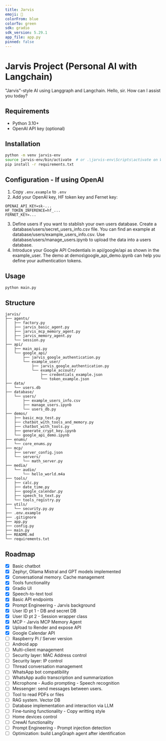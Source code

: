 ```yaml
---
title: Jarvis
emoji: 🤖
colorFrom: blue
colorTo: green
sdk: gradio
sdk_version: 5.29.1
app_file: app.py
pinned: false
---
```


# Jarvis Project (Personal AI with Langchain)

"Jarvis"-style AI using Langgraph and Langchain.
Hello, sir. How can I assist you today?

## Requirements
- Python 3.10+
- OpenAI API key (optional)

## Installation
```bash
python -m venv jarvis-env  
source jarvis-env/bin/activate  # or .\jarvis-env\Scripts\activate on Windows  
pip install -r requirements.txt
```

## Configuration - If using OpenAI
1. Copy `.env.example` to `.env`
2. Add your OpenAI key, HF token key and Fernet key:
```
OPENAI_API_KEY=sk-...
HF_TOKEN_INFERENCE=hf_...
FERNET_KEY=...
```
3. Define users if you want to stablish your own users database. Create a database/users/secret_users_info.csv file. You can find an example at database/users/example_users_info.csv. Use database/users/manage_users.ipynb to upload the data into a users database.
4. Introduce your Google API Credentials in api/google/api as shown in the example_user. The demo at demos\google_api_demo.ipynb can help you define your authentication tokens.

## Usage
```bash
python main.py
```

## Structure
```
jarvis/
├── agents/
│   ├── factory.py
│   ├── jarvis_basic_agent.py
│   ├── jarvis_mcp_memory_agent.py
│   ├── jarvis_memory_agent.py
│   └── session.py
├── api/
│   ├── main_api.py
│   └── google_api/
│       ├── jarvis_google_authentication.py
│       └── example_user/
│           ├── jarvis_google_authentication.py
│           └── example_account/
│               ├── credentials_example.json
│               └── token_example.json
├── data/
│   └── users.db
├── database/
│   └── users/
│       ├── example_users_info.csv
│       ├── manage_users.ipynb
│       └── users_db.py
├── demos/
│   ├── basic_mcp_test.py
│   ├── chatbot_with_tools_and_memory.py
│   ├── chatbot_with_tools.py
│   ├── generate_crypt_key.ipynb
│   └── google_api_demo.ipynb
├── enums/
│   └── core_enums.py
├── mcp/
│   ├── server_config.json
│   └── servers/
│       └── math_server.py
├── media/
│   └── audio/
│       └── hello_world.m4a
├── tools/
│   ├── calc.py
│   ├── date_time.py
│   ├── google_calendar.py
│   ├── speech_to_text.py
│   └── tools_registry.py
├── utils/
│   └── security.py.py
├── .env.example
├── .gitignore
├── app.py
├── config.py
├── main.py
├── README.md
└── requirements.txt
```

## Roadmap
- [x] Basic chatbot
- [x] Zephyr, Ollama Mistral and GPT models implemented
- [x] Conversational memory. Cache management
- [x] Tools functionality
- [x] Gradio UI
- [x] Speech-to-text tool
- [x] Basic API endpoints
- [x] Prompt Engineering - Jarvis background
- [x] User ID pt 1 - DB and secret DB
- [x] User ID pt 2 - Session wrapper class
- [x] MCP - Jarvis MCP Memory Agent
- [x] Upload to Render and expose API
- [x] Google Calendar API
- [ ] Raspberry Pi / Server version
- [ ] Android app
- [ ] Multi-client management
- [ ] Security layer: MAC Address control
- [ ] Security layer: IP control
- [ ] Thread conversation management
- [ ] WhatsApp bot compatibility
- [ ] WhatsApp audio transcription and summarization
- [ ] Microphone - Audio prompting - Speech recognition
- [ ] Messenger: send messages between users.
- [ ] Tool to read PDFs or files
- [ ] RAG system. Vector DB
- [ ] Database implementation and interaction via LLM
- [ ] Fine-tuning functionality - Copy writting style
- [ ] Home devices control
- [ ] CrewAI functionality
- [ ] Prompt Engineering - Prompt injection detection
- [ ] Optimization: build LangGraph agent after identification
